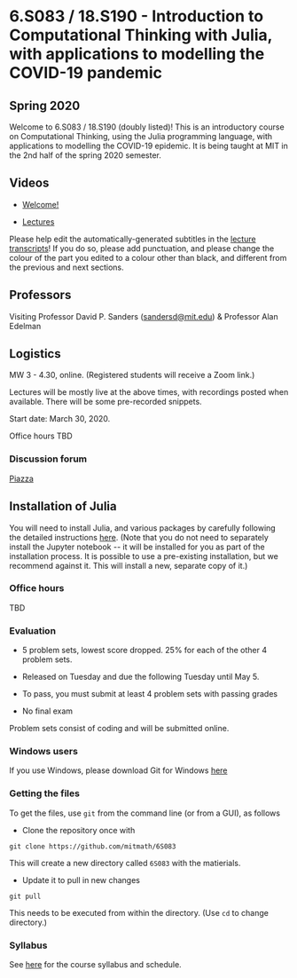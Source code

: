 # 6.S083 / 18.S190 - Introduction to Computational Thinking with Julia, with applications to modelling the COVID-19 pandemic

## Spring 2020

Welcome to 6.S083 / 18.S190 (doubly listed)! This is an introductory course on Computational Thinking, using the Julia programming language, with applications to modelling the COVID-19 epidemic.
It is being taught at MIT in the 2nd half of the spring 2020 semester.

## Videos

- [Welcome!][video:welcome]

[video:welcome]:https://video.odl.mit.edu/videos/25acbf684dbd4fb18caa694dc1e9cb4a

- [Lectures](https://video.odl.mit.edu/collections/8b682578863c4c8a9e0afae35abc2630)


Please help edit the automatically-generated subtitles in the [lecture transcripts](https://drive.google.com/drive/folders/1ekXz8x78qnq3G-_MhOh6CYgFDbL2G6Vz)!
If you do so, please add punctuation, and please change the colour of the part you edited to a colour other than black, and different from the previous and next sections.

## Professors
Visiting Professor David P. Sanders ([sandersd@mit.edu](mailto:sandersd@mit.edu)) & Professor Alan Edelman

## Logistics
MW 3 - 4.30, online. (Registered students will receive a Zoom link.)

Lectures will be mostly live at the above times, with recordings posted when available. There will be some pre-recorded snippets.

Start date: March 30, 2020.



Office hours TBD



### Discussion forum
[Piazza](http://piazza.com/mit/spring2020/6s083)

## Installation of  Julia
You will need to install Julia, and various packages by carefully following the detailed instructions [here](installation.md).
(Note that you do not need to separately install the Jupyter notebook -- it will be installed for you as part of the installation process. It is possible to use a pre-existing installation, but we recommend against it. This will install a new, separate copy of it.)



### Office hours
TBD

### Evaluation

*   5 problem sets, lowest score dropped. 25% for each of the other 4 problem sets.

*   Released on Tuesday and due the following Tuesday until May 5.

*   To pass, you must submit at least 4 problem sets with passing grades

*   No final exam

Problem sets consist of coding and will be submitted online.



### Windows users

If you use Windows, please download Git for Windows [here](https://gitforwindows.org)

### Getting the files

To get the files, use `git` from the command line (or from a GUI), as follows

- Clone the repository once with
```
git clone https://github.com/mitmath/6S083
```
This will create a new directory called `6S083` with the matierials.


- Update it to pull in new changes
```
git pull
```
This needs to be executed from within the directory. (Use `cd` to change directory.)

### Syllabus
See [here](syllabus.md) for the course syllabus and schedule.
